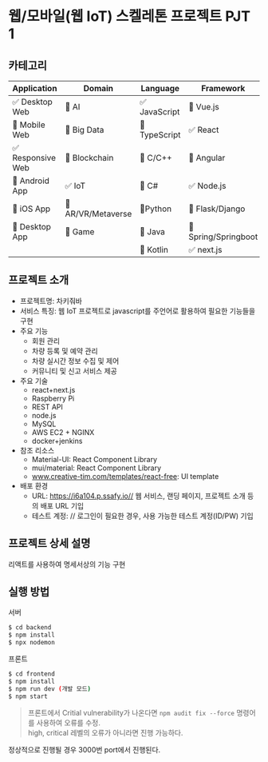 # 웹/모바일(웹 IoT) 스켈레톤 프로젝트 PJT 1

<!-- 필수 항목 -->

## 카테고리

| Application | Domain | Language | Framework |
| ---- | ---- | ---- | ---- |
| :white_check_mark: Desktop Web | :black_square_button: AI | :white_check_mark: JavaScript | :black_square_button: Vue.js |
| :black_square_button: Mobile Web | :black_square_button: Big Data | :black_square_button: TypeScript | :white_check_mark: React |
| :white_check_mark: Responsive Web | :black_square_button: Blockchain | :black_square_button: C/C++ | :black_square_button: Angular |
| :black_square_button: Android App | :white_check_mark: IoT | :black_square_button: C# | :white_check_mark: Node.js |
| :black_square_button: iOS App | :black_square_button: AR/VR/Metaverse | :black_square_button: ​Python | :black_square_button: Flask/Django |
| :black_square_button: Desktop App | :black_square_button: Game | :black_square_button: Java | :black_square_button: Spring/Springboot |
| | | :black_square_button: Kotlin | :white_check_mark: next.js |

<!-- 필수 항목 -->

## 프로젝트 소개

* 프로젝트명: 차키줘바
* 서비스 특징: 웹 IoT 프로젝트로 javascript를 주언어로 활용하여 필요한 기능들을 구현  
* 주요 기능
  - 회원 관리
  - 차량 등록 및 예약 관리
  - 차량 실시간 정보 수집 및 제어
  - 커뮤니티 및 신고 서비스 제공
* 주요 기술
  - react+next.js
  - Raspberry Pi
  - REST API
  - node.js
  - MySQL
  - AWS EC2 + NGINX
  - docker+jenkins
* 참조 리소스
  * Material-UI: React Component Library
  * mui/material: React Component Library
  * www.creative-tim.com/templates/react-free: UI template
* 배포 환경
  - URL: https://i6a104.p.ssafy.io// 웹 서비스, 랜딩 페이지, 프로젝트 소개 등의 배포 URL 기입
  - 테스트 계정: // 로그인이 필요한 경우, 사용 가능한 테스트 계정(ID/PW) 기입

<!-- 자유 양식 -->

## 프로젝트 상세 설명

리액트를 사용하여 명세서상의 기능 구현

## 실행 방법

서버
```bash
$ cd backend
$ npm install
$ npx nodemon
```
프론트
```bash
$ cd frontend
$ npm install
$ npm run dev (개발 모드)
$ npm start
```
> 프론트에서 Critial vulnerability가 나온다면 ``npm audit fix --force`` 명령어를 사용하여 오류를 수정.  
> high, critical 레벨의 오류가 아니라면 진행 가능하다.

정상적으로 진행될 경우 3000번 port에서 진행된다.
